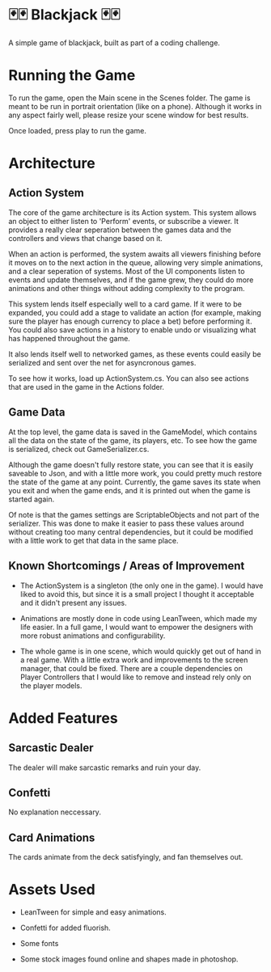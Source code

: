 # 🃏🃏 Blackjack 🃏🃏

A simple game of blackjack, built as part of a coding challenge.

# Running the Game

To run the game, open the Main scene in the Scenes folder. The game is meant to be run in portrait orientation (like on a phone). Although it works in any aspect fairly well, please resize your scene window for best results.

Once loaded, press play to run the game.

# Architecture

## Action System

The core of the game architecture is its Action system. This system allows an object to either listen to 'Perform' events, or subscribe a viewer. It provides a really clear seperation between the games data and the controllers and views that change based on it.

When an action is performed, the system awaits all viewers finishing before it moves on to the next action in the queue, allowing very simple animations, and a clear seperation of systems. Most of the UI components listen to events and update themselves, and if the game grew, they could do more animations and other things without adding complexity to the program.

This system lends itself especially well to a card game. If it were to be expanded, you could add a stage to validate an action (for example, making sure the player has enough currency to place a bet) before performing it. You could also save actions in a history to enable undo or visualizing what has happened throughout the game.

It also lends itself well to networked games, as these events could easily be serialized and sent over the net for asyncronous games. 

To see how it works, load up ActionSystem.cs. You can also see actions that are used in the game in the Actions folder.

## Game Data

At the top level, the game data is saved in the GameModel, which contains all the data on the state of the game, its players, etc. To see how the game is serialized, check out GameSerializer.cs.

Although the game doesn't fully restore state, you can see that it is easily saveable to Json, and with a little more work, you could pretty much restore the state of the game at any point. Currently, the game saves its state when you exit and when the game ends, and it is printed out when the game is started again.

Of note is that the games settings are ScriptableObjects and not part of the serializer. This was done to make it easier to pass these values around without creating too many central dependencies, but it could be modified with a little work to get that data in the same place.

## Known Shortcomings / Areas of Improvement

- The ActionSystem is a singleton (the only one in the game). I would have liked to avoid this, but since it is a small project I thought it acceptable and it didn't present any issues.

- Animations are mostly done in code using LeanTween, which made my life easier. In a full game, I would want to empower the designers with more robust animations and configurability.

- The whole game is in one scene, which would quickly get out of hand in a real game. With a little extra work and improvements to the screen manager, that could be fixed. There are a couple dependencies on Player Controllers that I would like to remove and instead rely only on the player models.

# Added Features

## Sarcastic Dealer
The dealer will make sarcastic remarks and ruin your day.

## Confetti
No explanation neccessary.

## Card Animations
The cards animate from the deck satisfyingly, and fan themselves out.

# Assets Used

- LeanTween for simple and easy animations.

- Confetti for added fluorish.

- Some fonts

- Some stock images found online and shapes made in photoshop.
